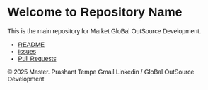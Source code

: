<!DOCTYPE html>
<html lang="en">
<head>
    <meta charset="UTF-8">
    <meta name="viewport" content="width=device-width, initial-scale=1.0">
    <title>metabusiness.github.io</title>
    <style>
        body {
            font-family: Arial, sans-serif;
            margin: 20px;
        }
    </style>
</head>
<body>
    <h1>Welcome to Repository Name</h1>
    <p>This is the main repository for Market GloBal OutSource Development.</p>
    <ul>
        <li><a href="https://github.com/ptempo/metabusiness.github.io/blob/main/README.md">README</a></li>
        <li><a href="https://github.com/ptempo/metabusiness.github.io/issues">Issues</a></li>
        <li><a href="https://github.com/ptempo/metabusiness.github.io/pulls">Pull Requests</a></li>
    </ul>
    <footer>
        <p>&copy; 2025 Master. Prashant Tempe Gmail Linkedin / GloBal OutSource Development</p>
    </footer>
</body>
</html>
